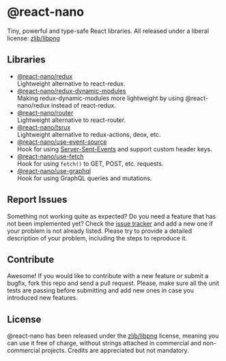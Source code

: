 # @react-nano

Tiny, powerful and type-safe React libraries. All released under a liberal license: [zlib/libpng](https://github.com/Lusito/react-nano/blob/master/LICENSE)

## Libraries

- [@react-nano/redux](packages/redux/README.md)\
Lightweight alternative to react-redux.
- [@react-nano/redux-dynamic-modules](packages/redux-dynamic-modules/README.md)\
Making redux-dynamic-modules more lightweight by using @react-nano/redux instead of react-redux.
- [@react-nano/router](packages/router/README.md)\
Lightweight alternative to react-router.
- [@react-nano/tsrux](packages/tsrux/README.md)\
Lightweight alternative to redux-actions, deox, etc.
- [@react-nano/use-event-source](packages/use-event-source/README.md)\
Hook for using [Server-Sent-Events](https://developer.mozilla.org/en-US/packages/Web/API/Server-sent_events) and support custom header keys.
- [@react-nano/use-fetch](packages/use-fetch/README.md)\
Hook for using `fetch()` to GET, POST, etc. requests.
- [@react-nano/use-graphql](packages/use-graphql/README.md)\
Hook for using GraphQL queries and mutations.

## Report Issues

Something not working quite as expected? Do you need a feature that has not been implemented yet? Check the [issue tracker](https://github.com/Lusito/react-nano/issues) and add a new one if your problem is not already listed. Please try to provide a detailed description of your problem, including the steps to reproduce it.

## Contribute

Awesome! If you would like to contribute with a new feature or submit a bugfix, fork this repo and send a pull request. Please, make sure all the unit tests are passing before submitting and add new ones in case you introduced new features.

## License

@react-nano has been released under the [zlib/libpng](https://github.com/Lusito/react-nano/blob/master/LICENSE) license, meaning you
can use it free of charge, without strings attached in commercial and non-commercial projects. Credits are appreciated but not mandatory.
